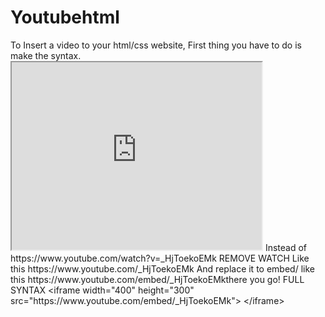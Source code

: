 # Youtubehtml
To Insert a video to your html/css website, First thing you have to do is make the syntax. <iframe width="400" height="300"
src="https://www.youtube.com/embed/_HjToekoEMk">
</iframe> Instead of https://www.youtube.com/watch?v=_HjToekoEMk REMOVE WATCH Like this https://www.youtube.com/_HjToekoEMk
And replace it to embed/ like this https://www.youtube.com/embed/_HjToekoEMkthere you go!  
FULL SYNTAX  &lt;iframe width="400" height="300" src="https://www.youtube.com/embed/_HjToekoEMk"> &lt;/iframe>

